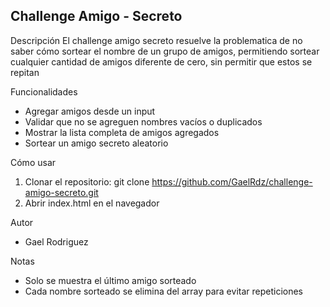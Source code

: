 Challenge Amigo - Secreto
-----------------
Descripción
El challenge amigo secreto resuelve la problematica de no saber cómo sortear el nombre de un grupo de amigos, permitiendo sortear cualquier cantidad de amigos diferente de cero, sin permitir que estos se repitan

Funcionalidades
- Agregar amigos desde un input
- Validar que no se agreguen nombres vacíos o duplicados
- Mostrar la lista completa de amigos agregados
- Sortear un amigo secreto aleatorio

Cómo usar
1. Clonar el repositorio:
   git clone https://github.com/GaelRdz/challenge-amigo-secreto.git
2. Abrir index.html en el navegador

Autor
- Gael Rodriguez

Notas
- Solo se muestra el último amigo sorteado
- Cada nombre sorteado se elimina del array para evitar repeticiones
